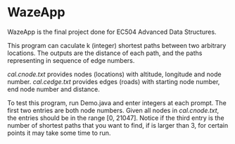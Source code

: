 # WazeApp

 WazeApp is the final project done for EC504 Advanced Data Structures.
 
This program can caculate k (integer) shortest paths between two arbitrary locations. The outputs are the distance of each path, and the paths representing in sequence of edge numbers.

*cal.cnode.txt* provides nodes (locations) with altitude, longitude and node number. *cal.cedge.txt* provides edges (roads) with starting node number, end node number and distance.

To test this program, run Demo.java and enter integers at each prompt. The first two entries are both node numbers. Given all nodes in *cal.cnode.txt*, the entries should be in the range \[0, 21047]. Notice if the third entry is the number of shortest paths that you want to find, if is larger than 3, for certain points it may take some time to run.
